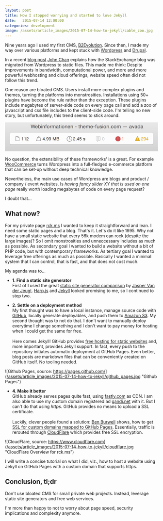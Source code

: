 ```yaml
---
layout: post
title: How I stopped worrying and started to love Jekyll
date:   2015-07-14 12:00:00
categories: development
image: /assets/article_images/2015-07-14-how-to-jekyll/cable_zoo.jpg
---
```


Nine years ago I used my first CMS, [B2Evolution](https://en.wikipedia.org/wiki/B2evolution). Since then, I made my way over various platforms and kept stuck with [Wordpress](https://www.wordpress.org) and [Drupal](https://www.drupal.org). 

In a recent [blog post](http://blog.stackexchange.com/2015/07/how-we-built-our-blog/) [John Chan](http://blog.stackexchange.com/authors/jonhmchan/) explains 
how the StackExchange blog was migrated from Wordpress to static files. This made me think: Despite improvements in bandwidth, computational power, and more and more powerful webhosting and cloud offerings, website speed often did not follow this trend. 

One reason are bloated CMS. Users install more complex plugins and themes, turning the platforms into monstrosities. Installations using 50+ plugins have become the rule rather than the exception. These plugins include megabytes of server-side code on every page call and add a zoo of javascript and css file includes to the client-side code. I'm telling no new story, but unfortunately, this trend seems to stick around.

![Site load metrics for http://theme-fusion.com/avada/, the #1 selling Wordpress theme on themeforest.net](/assets/article_images/2015-07-14-how-to-jekyll/timeline_loading_wordpress_example.jpg "Site load metrics for an exemplary wordpress blog") 


No question, the extensibility of these frameworks' is a great. For example [WooCommerce](http://www.woothemes.com/woocommerce/) turns Wordpress into a full-fledged e-commerce platform that can be set-up without deep technical knowledge. 

Nevertheless, the main use cases of Wordpress are blogs and product / company / event websites. Is *having fancy slider XY that is used on one page* really worth loading megabytes of code on every page request?

I doubt that...

## What now?

For my private page [rck.ms](https://rck.ms) I wanted to keep it straightforward and lean. I need some static pages and a blog. That's it. Let's do it like 1995. Why not have a small static website that every 56k modem can rock (despite the large images)? So I omit monstrosities and unneccessary includes as much as possible. As secondary goal I wanted to build a website without a bit of PHP code, but with contemporary frameworks. As tertiary goal I wanted to leverage free offerings as much as possible. Basically I wanted a minimal system that I can control, that is fast, and that does not cost much.

My agenda was to...

* **1. Find a static site generator**  
   First of I used the great [static site generator comparison](https://github.com/jaspervdj/static-site-generator-comparison)
    by [Jasper Van der Jeugt](https://github.com/jaspervdj). [Harp.js](https://www.harpjs.com) and [Jekyll](http://jekyllrb.com) looked promising to me, so I continued to step two.
 
* **2. Settle on a deployment method**   
 My first thought was to have a local instance, manage source code with [GitHub](https://www.github.com), locally generate deployables, and push them to [Amazon S3](http://aws.amazon.com/s3/).  My second thought was to not do that. I don't want to manually deploy everytime I change something and I don't want to pay money for hosting when I could get the same for free. <br><br>Here comes Jekyll! GitHub provides [free hosting for static websites](https://pages.github.com) and, more important, provides Jekyll support.  In fact, every push to the repository initiates automatic deployment at GitHub Pages. Even better, blog posts are markdown files that can be conveniently created on GitHub itself. No tooling needed. 
 
![Github Pages, source: https://pages.github.com/](/assets/article_images/2015-07-14-how-to-jekyll/github_pages.jpg "Github Pages") 


* **4. Make it better**  
 GitHub already serves pages quite fast, using [fastly.com](https://www.fastly.com/customers/github) as CDN. I am also able to use my custom domain registered ad [gandi.net](https://www.gandi.net) with it. But I can't do that using _https_. GitHub provides no means to upload a SSL certificate. <br><br>Luckily, clever people found a solution: [Ben Burwell](https://www.benburwell.com) shows, how to get [SSL for custom domains mapped to GitHub Pages](https://www.benburwell.com/posts/configuring-cloudflare-universal-ssl/). Essentially, traffic is rerouted through [CloudFlare](http://cloudflare.com) which provides free SSL encryption.
 
![CloudFlare, source: https://www.cloudflare.com](/assets/article_images/2015-07-14-how-to-jekyll/cloudflare.jpg "CloudFlare Overview for rck.ms") 

I will write a concise tutorial on what I did, viz., how to host a website using Jekyll on GitHub Pages with a custom domain that supports https.

## Conclusion, tl;dr

Don't use bloated CMS for small private web projects. Instead, leverage static site generators and free web services.

I'm more than happy to not to worry about page speed, security implications and complexity anymore.